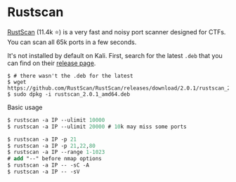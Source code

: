 # Rustscan

<div class="row row-cols-lg-2"><div>

[RustScan](https://github.com/RustScan/RustScan) (11.4k ⭐) is a very fast and noisy port scanner designed for CTFs. You can scan all 65k ports in a few seconds.

It's not installed by default on Kali. First, search for the latest `.deb` that you can find on their [release page](https://github.com/RustScan/RustScan/releases).

```shell!
$ # there wasn't the .deb for the latest
$ wget https://github.com/RustScan/RustScan/releases/download/2.0.1/rustscan_2.0.1_amd64.deb
$ sudo dpkg -i rustscan_2.0.1_amd64.deb
```
</div><div class="align-self-center">

Basic usage

```ps
$ rustscan -a IP --ulimit 10000
$ rustscan -a IP --ulimit 20000 # 10k may miss some ports
```

```ps
$ rustscan -a IP -p 21
$ rustscan -a IP -p 21,22,80
$ rustscan -a IP --range 1-1023
# add "--" before nmap options
$ rustscan -a IP -- -sC -A
$ rustscan -a IP -- -sV
```
</div></div>